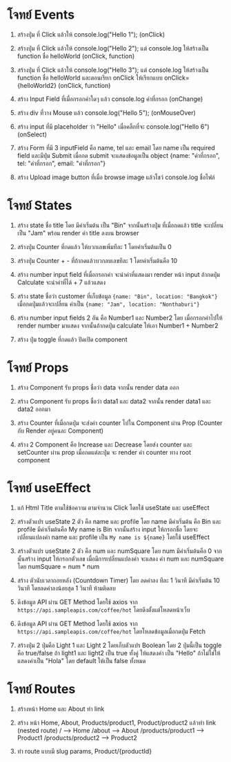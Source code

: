 # โจทย์ Events

1. สร้างปุ่ม ที่ Click แล้วให้ console.log("Hello 1"); (onClick)

2. สร้างปุ่ม ที่ Click แล้วให้ console.log("Hello 2");
แต่ console.log ให้สร้างเป็น function ชื่อ helloWorld (onClick, function)

3. สร้างปุ่ม ที่ Click แล้วให้ console.log("Hello 3"); แต่ console.log ให้สร้างเป็น function ชื่อ helloWorld และตอนเรียก onClick ให้เรียกแบบ onClick={helloWorld2} (onClick, function)

4. สร้าง Input Field ที่เมื่อกรอกค่าใดๆ แล้ว console.log ค่าที่กรอก (onChange)

5. สร้าง div ที่วาง Mouse แล้ว console.log("Hello 5"); (onMouseOver)

6. สร้าง input ที่มี placeholder ว่า "Hello" เมื่อคลิ้กที่จะ console.log("Hello 6") (onSelect)

7. สร้าง Form ที่มี 3 inputField คือ name, tel และ email โดย name เป็น required field และมีปุ่ม Submit เมื่อกด submit จะแสดงข้อมูลเป็น object {name: "ค่าที่กรอก", tel: "ค่าที่กรอก", email: "ค่าที่กรอก"}

8. สร้าง Upload image button ที่เมื่อ browse image แล้วโชว์ console.log ชื่อไฟล์

# โจทย์ States

1. สร้าง state ชื่อ title โดย มีค่าเริ่มต้น เป็น "Bin" จากนั้นสร้างปุ่ม ที่เมื่อกดแล้ว title จะเปลี่ยนเป็น "Jam" พร้อม render ค่า title ลงบน browser

2. สร้างปุ่ม Counter ที่กดแล้ว ให้บวกเลขเพิ่มทีละ 1 โดยค่าเริ่มต้นเป็น 0

3. สร้างปุ่ม Counter + - ที่ถ้ากดแล้วบวกลบเลขทีละ 1 โดยค่าเริ่มต้นคือ 10

4. สร้าง number input field ที่เมื่อกรอกค่า จะนำค่าที่แสดงมา render หน้า input ถ้ากดปุ่ม Calculate จะนำค่าที่ได้ + 7 แล้วแสดง

5. สร้าง state ชื่อว่า customer ที่เก็บข้อมูล `{name: "Bin", location: "Bangkok"}` เมื่อกดปุ่มแล้วจะเปลี่ยน ค่าเป็น `{name: "Jam", location: "Nonthaburi"}`

6. สร้าง number input fields 2 อัน คือ Number1 และ Number2 โดย เมื่อกรอกค่าไปให้ render number มาแสดง จากนั้นถ้ากดปุ่ม calculate ให้เอา Number1 + Number2

7. สร้าง ปุ่ม toggle ที่กดแล้ว ปิดเปิด component

# โจทย์ Props

1. สร้าง Component รับ props ชื่อว่า data จากนั้น render data ออก

2. สร้าง Component รับ props ชื่อว่า data1 และ data2 จากนั้น render data1 และ data2 ออกมา

3. สร้าง Counter ที่เมื่อกดปุ่ม จะส่งค่า counter ไปใน Component ผ่าน Prop (Counter กับ Render อยู่คนละ Component)

4. สร้าง 2 Component คือ Increase และ Decrease โดยส่ง counter และ setCounter ผ่าน prop เมื่อกดแต่ละปุ่ม จะ render ค่า counter ทาง root component

# โจทย์ useEffect

1. แก้ Html Title ตามใช้ข้อความ ตามจำนวน Click โดยใช้ useState และ useEffect

2. สร้างตัวแปร useState 2 ตัว คือ name และ profile โดย name มีค่าเริ่มต้น คือ Bin และ profile มีค่าเริ่มต้นคือ My name is Bin จากนั้นสร้าง input ให้กรอกชื่อ โดยจะเปลี่ยนแปลงค่า name และ profile เป็น `My name is ${name}` โดยใช้ useEffect

3. สร้างตัวแปร useState 2 ตัว คือ num และ numSquare โดย num มีค่าเริ่มต้นคือ 0 จากนั้นสร้าง input ให้กรอกตัวเลข เมื่อมีการเปลี่ยนแปลงค่า จะแสดง ค่า num และ numSquare โดย numSquare = num * num

4. สร้าง ตัวนับเวลาถอยหลัง (Countdown Timer) โดย ลดค่าลง ทีละ 1 วินาที มีค่าเริ่มต้น 10 วินาที โดยลดค่าลงน้อยสุด 1 วินาที ห้ามติดลบ

5. ดึงข้อมูล API ผ่าน GET Method โดยใช้ axios จาก `https://api.sampleapis.com/coffee/hot` โดยดึงตั้งแต่โหลดหน้าเว็บ

6. ดึงข้อมูล API ผ่าน GET Method โดยใช้ axios จาก `https://api.sampleapis.com/coffee/hot` โดยโหลดข้อมูลเมื่อกดปุ่ม Fetch

7. สร้างปุ่ม 2 ปุ่มคือ Light 1 และ Light 2 โดยเก็บตัวแปร Boolean โดย 2 ปุ่มนี้เป็น toggle คือ true/false ถ้า light1 และ light2 เป็น true ทั้งคู่ ให้แสดงค่า เป็น "Hello" ถ้าไม่ใช่ให้แสดงค่าเป็น "Hola" โดย default ให้เป็น false ทั้งหมด

# โจทย์ Routes

1. สร้างหน้า Home และ About ทำ link

2. สร้าง หน้า Home, About, Products/product1, Product/product2 แล้วทำ link (nested route)
/ --> Home
/about --> About
/products/product1 --> Product1
/products/product2 --> Product2

3. ทำ route แบบมี slug params, Product/{productId}